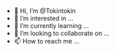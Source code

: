 - 👋 Hi, I’m @Tokintokin
- 👀 I’m interested in ...
- 🌱 I’m currently learning ...
- 💞️ I’m looking to collaborate on ...
- 📫 How to reach me ...

<!---
Tokintokin/Tokintokin is a ✨ special ✨ repository because its `README.md` (this file) appears on your GitHub profile.
You can click the Preview link to take a look at your changes.
--->
